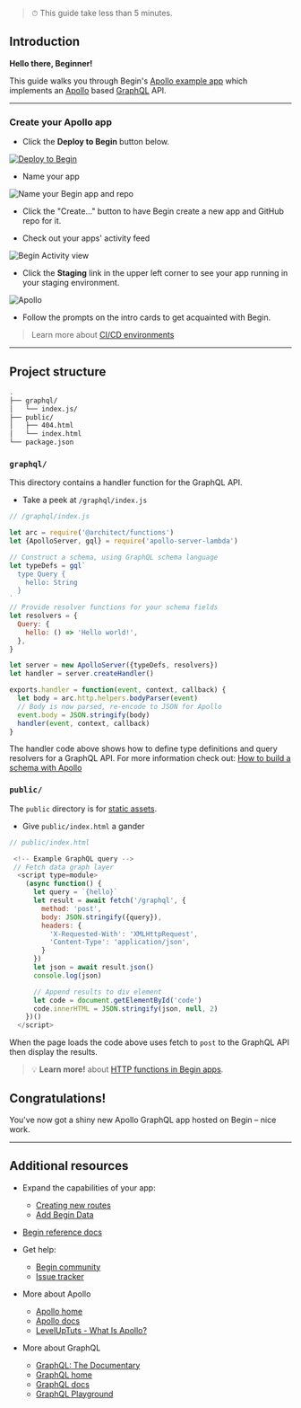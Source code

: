 > ⏱ This guide take less than 5 minutes.

## Introduction

**Hello there, Beginner!**

This guide walks you through Begin's [Apollo example app](https://github.com/begin-examples/node-apoll) which implements an [Apollo](https://www.apollographql.com/docs/) based [GraphQL](https://graphql.org/learn/) API.

---

### Create your Apollo app

- Click the **Deploy to Begin** button below.


[![Deploy to Begin](https://static.begin.com/deploy-to-begin.svg)](https://begin.com/apps/create?template=https://github.com/begin-examples/node-apollo)

- Name your app


![Name your Begin app and repo](/_static/screens/shared/begin-repo-name.jpg)


- Click the "Create..." button to have Begin create a new app and GitHub repo for it.


- Check out your apps' activity feed


![Begin Activity view](/_static/screens/shared/begin-activity.jpg)


- Click the **Staging** link in the upper left corner to see your app running in your staging environment.


![Apollo](/_static/screens/guides/apollo-graphql/apollo-screen.jpg)


- Follow the prompts on the intro cards to get acquainted with Begin.

> Learn more about [CI/CD environments](https://docs.begin.com/en/getting-started/builds-deploys)

---

## Project structure

```bash
.
├── graphql/
│   └── index.js/
├── public/
│   ├── 404.html
│   └── index.html
└── package.json
```

### `graphql/`

This directory contains a handler function for the GraphQL API.

- Take a peek at `/graphql/index.js`

```js
// /graphql/index.js

let arc = require('@architect/functions')
let {ApolloServer, gql} = require('apollo-server-lambda')

// Construct a schema, using GraphQL schema language
let typeDefs = gql`
  type Query {
    hello: String
  }
`
// Provide resolver functions for your schema fields
let resolvers = {
  Query: {
    hello: () => 'Hello world!',
  },
}

let server = new ApolloServer({typeDefs, resolvers})
let handler = server.createHandler()

exports.handler = function(event, context, callback) {
  let body = arc.http.helpers.bodyParser(event)
  // Body is now parsed, re-encode to JSON for Apollo
  event.body = JSON.stringify(body)
  handler(event, context, callback)
}
```

The handler code above shows how to define type definitions and query resolvers for a GraphQL API.
For more information check out: [How to build a schema with Apollo](https://www.apollographql.com/docs/tutorial/schema/)

### `public/`

The `public` directory is for [static assets](https://docs.begin.com/en/static-assets/working-with-static-assets).

- Give `public/index.html` a gander

```js
// public/index.html

 <!-- Example GraphQL query -->
 // Fetch data graph layer
  <script type=module>
    (async function() {
      let query = `{hello}`
      let result = await fetch('/graphql', {
        method: 'post',
        body: JSON.stringify({query}),
        headers: {
          'X-Requested-With': 'XMLHttpRequest',
          'Content-Type': 'application/json',
        }
      })
      let json = await result.json()
      console.log(json)

      // Append results to div element
      let code = document.getElementById('code')
      code.innerHTML = JSON.stringify(json, null, 2)
    })()
  </script>
```
When the page loads the code above uses fetch to `post` to the GraphQL API then display the results.

> 💡 **Learn more!** about [HTTP functions in Begin apps](/en/http-functions/provisioning/).

## Congratulations!

You've now got a shiny new Apollo GraphQL app hosted on Begin – nice work.

---

## Additional resources

- Expand the capabilities of your app:
  - [Creating new routes](/en/functions/creating-new-functions)
  - [Add Begin Data](/en/data/begin-data/)
- [Begin reference docs](/en/getting-started/introduction)
- Get help:
  - [Begin community](https://github.com/smallwins/begin-community/discussions)
  - [Issue tracker](https://github.com/smallwins/begin-issues/issues)

- More about Apollo
  - [Apollo home](https://www.apollographql.com/)
  - [Apollo docs](https://www.apollographql.com/docs/)
  - [LevelUpTuts - What Is Apollo?](https://www.youtube.com/watch?v=mSzUb7f47qk)

- More about GraphQL
  - [GraphQL: The Documentary](https://www.youtube.com/watch?v=783ccP__No8&t=140s)
  - [GraphQL home](https://graphql.org/)
  - [GraphQL docs](https://graphql.org/learn/)
  - [GraphQL Playground](https://github.com/prisma-labs/graphql-playground)
